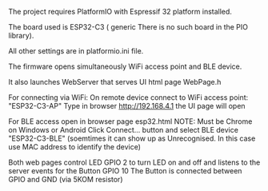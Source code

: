 The project requires PlatformIO with Espressif 32 platform installed.

The board used is ESP32-C3 ( generic There is no such board in the PIO library).

All other settings are in platformio.ini file.

The firmware opens simultaneously WiFi access point and BLE device.

It also launches WebServer that serves UI html page WebPage.h
 
For connecting via WiFi:
On remote device connect to WiFi access point: "ESP32-C3-AP"
Type in browser http://192.168.4.1  the UI page will open

 For BLE access open in browser page esp32.html
NOTE: Must be Chrome on Windows or Android
Click Connect... button and select BLE device "ESP32-C3-BLE"
(soemtimes it can show up as Unrecognised. In this case use MAC address to identify the device)

Both web pages control LED GPIO 2 to turn LED on and off
and listens to the server events for the Button GPIO 10
The Button is connected between GPIO and  GND (via 5KOM resistor)
